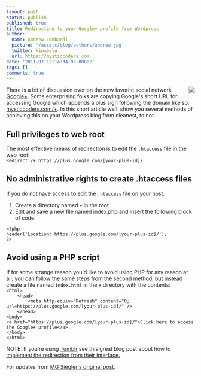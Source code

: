```yaml
---
layout: post
status: publish
published: true
title: Redirecting to your Google+ profile from Wordpress
author:
  name: Andrew Lombardi
  picture: '/assets/blog/authors/andrew.jpg'
  twitter: kinabalu
  url: https://mysticcoders.com
date: '2011-07-12T14:34:05.0000Z'
tags: []
comments: true
---
```

<div style="float: right;"><img src="https://www.mysticcoders.com/wp-content/uploads/2011/07/google-plus.png" border="0"></div>
There is a bit of discussion over on the new favorite social network <a href="http://plus.google.com" target="_blank">Google+</a>.  Some enterprising folks are copying Google's short URL for accessing Google which appends a plus sign following the domain like so: <a href="http://mysticcoders.com/+">mysticcoders.com/+</a>.  In this short article we'll show you several methods of achieving this on your Wordpress blog from cleanest, to not.

<h2>Full privileges to web root</h2>
The most effective means of redirection is to edit the <code>.htaccess</code> file in the web root:

<code>
Redirect /+ https://plus.google.com/[your-plus-id]/
</code>

<h2>No administrative rights to create .htaccess files</h2>
If you do not have access to edit the <code>.htaccess</code> file on your host.

<ol>
<li>Create a directory named <code>+</code> in the root</li>
<li>Edit and save a new file named index.php and insert the following block of code:</li>
</ol>
<code>&lt;?php
header('Location: https://plus.google.com/[your-plus-id]/');
?&gt;
</code>

<h2>Avoid using a PHP script</h2>
If for some strange reason you'd like to avoid using PHP for any reason at all, you can follow the same steps from the second method, but instead create a file named <code>index.html</code> in the <code>+</code> directory with the contents:

<code>
&lt;html&gt;
    &lt;head&gt;
        &lt;meta http-equiv="Refresh" content="0; url=https://plus.google.com/[your-plus-id]/" /&gt;
    &lt;/head&gt;
&lt;body&gt;
&lt;a href="https://plus.google.com/[your-plus-id]/">Click here to access the Google+ profile&lt;/a&gt;.
&lt;/body&gt;
&lt;/html&gt;
</code>

NOTE: If you're using <a href="http://tumblr.com">Tumblr</a> see this great blog post about how to <a href="http://nikf.org/post/7538019123/google-redirects-and-tumblr">implement the redirection from their interface.</a>

For updates from <a href="https://plus.google.com/107753428759636856492/posts/WWmDC7B4tbE">MG Siegler's original post</a>.

